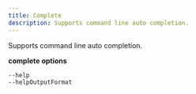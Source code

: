 ```yaml
---
title: Complete
description: Supports command line auto completion.
---
```


Supports command line auto completion.

**complete options**

```text
--help
--helpOutputFormat
```
